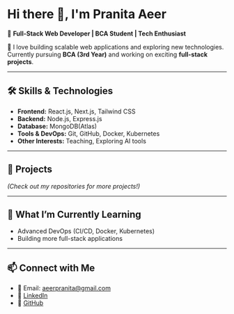 # Hi there 👋, I'm Pranita Aeer  

🚀 **Full-Stack Web Developer | BCA Student | Tech Enthusiast**  

🌟 I love building scalable web applications and exploring new technologies.  
Currently pursuing **BCA (3rd Year)** and working on exciting **full-stack projects**.  

---

## 🛠️ Skills & Technologies  
- **Frontend:** React.js, Next.js, Tailwind CSS  
- **Backend:** Node.js, Express.js  
- **Database:** MongoDB(Atlas) 
- **Tools & DevOps:** Git, GitHub, Docker, Kubernetes  
- **Other Interests:** Teaching, Exploring AI tools  
---

## 📂 Projects  
*(Check out my repositories for more projects!)*  

---

## 🌱 What I’m Currently Learning  
- Advanced DevOps (CI/CD, Docker, Kubernetes)  
- Building more full-stack applications  

---

## 📫 Connect with Me  
- 📧 Email: aeerpranita@gmail.com  
- 💼 [LinkedIn](https://www.linkedin.com/in/yourprofile)  
- 🐙 [GitHub](https://github.com/pranitaaeer) 


